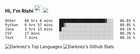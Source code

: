 ### Hi, I'm Rishi <img src="https://media.giphy.com/media/hvRJCLFzcasrR4ia7z/giphy.gif" width="25px" />  <img src="https://img.shields.io/badge/Data Scienctist-Python-blue?style=flat-square" />
<!--START_SECTION:waka-->
```text
Other    66 hrs 6 mins   █████████████████████▓░░░   86.03 % 
Python   6 hrs 57 mins   ██▒░░░░░░░░░░░░░░░░░░░░░░   09.05 % 
Java     3 hrs 13 mins   █░░░░░░░░░░░░░░░░░░░░░░░░   04.19 % 
CSV      17 mins         ░░░░░░░░░░░░░░░░░░░░░░░░░   00.39 % 
Text     7 mins          ░░░░░░░░░░░░░░░░░░░░░░░░░   00.16 % 
```
<!--END_SECTION:waka-->
<p>
<img alt="Darknez's Top Languages" src="https://github-readme-stats.vercel.app/api/top-langs/?username=Darknez07&langs_count=5&theme=tokyonight" />
<img alt="Darknez's Github Stats" src="https://github-readme-stats.vercel.app/api?username=Darknez07&show_icons=true&count_private=true&theme=dark" />
</p>
